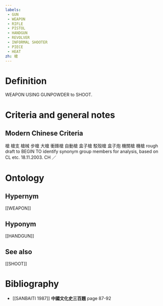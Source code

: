 ```yaml
---
labels: 
 - GUN
 - WEAPON
 - RIFLE
 - PISTOL
 - HANDGUN
 - REVOLVER
 - INFORMAL SHOOTER
 - PIECE
 - HEAT
zh: 槍
---
```


# Definition
WEAPON USING GUNPOWDER to SHOOT.
# Criteria and general notes
## Modern Chinese Criteria
槍
槍支
槍械
步槍
大槍
衝鋒槍
自動槍
盒子槍
駁殼槍
盒子炮
機關槍
機槍
rough draft to BEGIN TO identify synonym group members for analysis, based on CL etc. 18.11.2003. CH ／
# Ontology

## Hypernym
[[WEAPON]]
## Hyponym
[[HANDGUN]]
## See also
[[SHOOT]]
# Bibliography
- [[SANBAITI 1987]]
**中國文化史三百題** page 87-92

